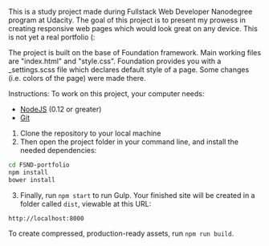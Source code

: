 This is a study project made during Fullstack Web Developer Nanodegree program at Udacity.
The goal of this project is to present my prowess in creating responsive web pages which would look great on any device.
This is not yet a real portfolio (:

The project is built on the base of Foundation framework. Main working files are "index.html" and "style.css". Foundation provides you with a _settings.scss file which declares default style of a page. Some changes (i.e. colors of the page) were made there.

Instructions:
To work on this project, your computer needs:

- [NodeJS](https://nodejs.org/en/) (0.12 or greater)
- [Git](https://git-scm.com/)

1. Clone the repository to your local machine
2. Then open the project folder in your command line, and install the needed dependencies:

```bash
cd FSND-portfolio
npm install
bower install
```
3. Finally, run `npm start` to run Gulp. Your finished site will be created in a folder called `dist`, viewable at this URL:

```
http://localhost:8000
```
To create compressed, production-ready assets, run `npm run build`.
